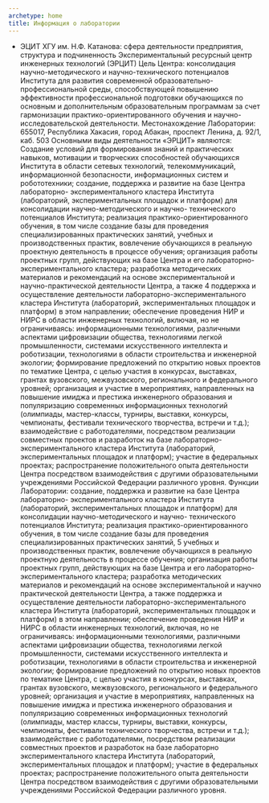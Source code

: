 ```yaml
---
archetype: home
title: Информация о лаборатории
---
```


- ЭЦИТ ХГУ им. Н.Ф. Катанова: сфера деятельности
предприятия, структура и подчиненность
Экспериментальный ресурсный центр инженерных технологий (ЭРЦИТ)
Цель Центра: консолидация научно-методического и
научно-технического потенциалов Института для развития современной
образовательно-профессиональной среды, способствующей повышению
эффективности профессиональной подготовки обучающихся по основным и
дополнительным образовательным программам за счет гармонизации
практико-ориентированного обучения и научно-исследовательской
деятельности.
Местонахождение Лаборатории: 655017, Республика Хакасия, город
Абакан, проспект Ленина, д. 92/1, каб. 503
Основными виды деятельности «ЭРЦИТ» являются:
Создание условий для формирования знаний и практических
навыков, мотивации и творческих способностей обучающихся Института в
области сетевых технологий, телекоммуникаций, информационной
безопасности, информационных систем и робототехники;
создание, поддержка и развитие на базе Центра лабораторно-
экспериментального кластера Института (лабораторий, экспериментальных
площадок и платформ) для консолидации научно-методического и научно-
технического потенциалов Института;
реализация практико-ориентированного обучения, в том числе
создание базы для проведения специализированных практических занятий,
учебных и производственных практик, вовлечение обучающихся в реальную
проектную деятельность в процессе обучения;
организация работы проектных групп, действующих на базе Центра
и его лабораторно-экспериментального кластера;
разработка методических материалов и рекомендаций на основе
экспериментальной и научно-практической деятельности Центра, а также
4
поддержка и осуществление деятельности лабораторно-экспериментального
кластера Института (лабораторий, экспериментальных площадок и платформ)
в этом направлении;
обеспечение проведения НИР и НИРС в области инженерных
технологий, включая, но не ограничиваясь: информационными технологиями,
различными аспектами цифровизации общества, технологиями легкой
промышленности, системами искусственного интеллекта и роботизации,
технологиями в области строительства и инженерной экологии;
формирование предложений по открытию новых проектов по
тематике Центра, с целью участия в конкурсах, выставках, грантах вузовского,
межвузовского, регионального и федерального уровней;
организация и участие в мероприятиях, направленных на
повышение имиджа и престижа инженерного образования и популяризацию
современных информационных технологий (олимпиады, мастер-классы,
турниры, выставки, конкурсы, чемпионаты, фестивали технического
творчества, встречи и т.д.);
взаимодействие с работодателями, посредством реализации
совместных проектов и разработок на базе лабораторно-экспериментального
кластера Института (лабораторий, экспериментальных площадок и платформ);
участие в федеральных проектах;
распространение положительного опыта деятельности Центра
посредством взаимодействия с другими образовательными учреждениями
Российской Федерации различного уровня.
Функции Лаборатории:
создание, поддержка и развитие на базе Центра лабораторно-
экспериментального кластера Института (лабораторий, экспериментальных
площадок и платформ) для консолидации научно-методического и научно-
технического потенциалов Института;
реализация практико-ориентированного обучения, в том числе
создание базы для проведения специализированных практических занятий,
5
учебных и производственных практик, вовлечение обучающихся в реальную
проектную деятельность в процессе обучения;
организация работы проектных групп, действующих на базе Центра
и его лабораторно-экспериментального кластера;
разработка методических материалов и рекомендаций на основе
экспериментальной и научно практической деятельности Центра, а также
поддержка и осуществление деятельности лабораторно-экспериментального
кластера Института (лабораторий, экспериментальных площадок и платформ)
в этом направлении;
обеспечение проведения НИР и НИРС в области инженерных
технологий, включая, но не ограничиваясь: информационными технологиями,
различными аспектами цифровизации общества, технологиями легкой
промышленности, системами искусственного интеллекта и роботизации,
технологиями в области строительства и инженерной экологии;
формирование предложений по открытию новых проектов по
тематике Центра, с целью участия в конкурсах, выставках, грантах вузовского,
межвузовского, регионального и федерального уровней;
организация и участие в мероприятиях, направленных на
повышение имиджа и престижа инженерного образования и популяризацию
современных информационных технологий (олимпиады, мастер классы,
турниры, выставки, конкурсы, чемпионаты, фестивали технического
творчества, встречи и т.д.);
взаимодействие с работодателями, посредством реализации
совместных проектов и разработок на базе лабораторно экспериментального
кластера Института (лабораторий, экспериментальных площадок и платформ);
участие в федеральных проектах;
распространение положительного опыта деятельности Центра
посредством взаимодействия с другими образовательными учреждениями
Российской Федерации различного уровня.